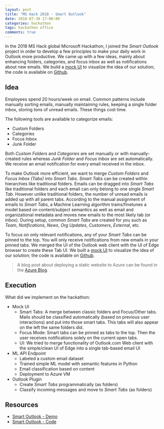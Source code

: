 ```yaml
---
layout: post
title: "MS Hack 2018 - Smart Outlook"
date: 2018-07-30 17:00:00
categories: hackathon
tags: hackathon office
comments: true
---
```


In the 2018 MS Hack global Microsoft Hackathon, I joined the *Smart Outlook* project in order to develop a few principles to make your daily work in Outlook more productive. We came up with a few ideas, mainly about enhancing folders, categories, and focus inbox as well as notifications about new emails. We build a [mock UI][smart-outlook-demo] to visualize the idea of our solution; the code is available on [Github][smart-outlook-code]. 

## Idea

Employees spend 20 hours/week on email. Common patterns include manually sorting emails, manually maintaining rules, keeping a single folder inbox, storing tons of unread emails. These things cost time.

The following tools are available to categorize emails:

* Custom Folders
* Categories
* Focus Inbox
* Junk Folder

Both *Custom Folders* and *Categories* are set manually or with manually-created rules whereas *Junk Folder* and *Focus Inbox* are set automatically. We receive an email notification for every email received in the inbox.

To make Outlook more efficient, we want to merge *Custom Folders* and *Focus Inbox (Tabs)* into *Smart Tabs*. *Smart Tabs* can be created within hierarchies like traditional folders. Emails can be dragged into *Smart Tabs* like traditional folders and each email can only belong to one single *Smart Tab*. However unlike traditional folders, the number of unread emails is added up with all parent tabs. According to the manual assignment of emails to *Smart Tabs*, a Machine Learning algorithm trains/finetunes a model based on content/subject semantics as well as email and organizational metadata and moves new emails to the most likely tab (or inbox). During setup, common *Smart Tabs* are created for you such as *Team*, *Notifications*, *News*, *Org Updates*, *Customers*, *External*, etc.

To focus on only relevant notifications, any of your *Smart Tabs* can be pinned to the top. You will only receive notifications from new emails in your pinned tabs. We merged the UI of the Outlook web client with the UI of Edge browser to create these Tab UI. We built a [mock UI][smart-outlook-demo] to visualize the idea of our solution; the code is available on [Github][smart-outlook-code].

> A blog post about deploying a static website to Azure can be found in the [Azure Blog][azure-static-website].

## Execution

What did we implement on the hackathon:

* Mock UI
    - Smart Tabs: A merge between classic folders and Focus/Other tabs. Mails should be classified automatically (based on previous user interactions) and put into those smart tabs. This tabs will also appear on the left the same folders did.
    - Focus Mode: Smart tabs can be pinned as tabs to the top. Then the user receives notifications solely on the current open tabs.
    - UI: We tried to merge functionality of Outlook.com Web client with the simple/clean UI of Edge into a single tab-based email UI
* ML API Endpoint
    - Labeled a custom email dataset
    - Trained simple ML model with semantic features in Python
    - Email classification based on content
    - Deployment to Azure VM
* Outlook Plugin
    - Create *Smart Tabs* programmatically (as folders)
    - Classify incoming messages and move to *Smart Tabs* (as folders)

## Resources

* [Smart Outlook - Demo][smart-outlook-demo]
* [Smart Outlook - Code][smart-outlook-code]

[smart-outlook-demo]: https://mshack2018.z13.web.core.windows.net
[smart-outlook-code]: https://github.com/chaosmail/mshack-2018-smart-outlook
[azure-static-website]: https://azure.microsoft.com/en-us/blog/azure-storage-static-web-hosting-public-preview/